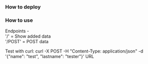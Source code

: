 ### How to deploy


### How to use
Endpoints -\
'/' = Show added data\
'/POST' = POST data

Test with curl: curl -X POST -H "Content-Type: application/json" -d '{"name": "test", "lastname": "tester"}' URL

